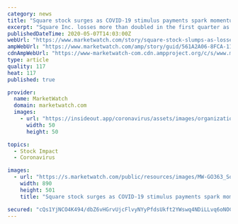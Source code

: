 ```yaml
---
category: news
title: "Square stock surges as COVID-19 stimulus payments spark momentum for Cash App"
excerpt: "Square Inc. losses more than doubled in the first quarter as the payment processor filled reserve funds to deal with expected problems for its"
publishedDateTime: 2020-05-07T14:03:00Z
webUrl: "https://www.marketwatch.com/story/square-stock-slumps-as-losses-unexpectedly-grow-in-preparation-for-covid-19-effects-2020-05-06"
ampWebUrl: "https://www.marketwatch.com/amp/story/guid/561A2A06-8FCA-11EA-B123-526F5EEFD0E7"
cdnAmpWebUrl: "https://www-marketwatch-com.cdn.ampproject.org/c/s/www.marketwatch.com/amp/story/guid/561A2A06-8FCA-11EA-B123-526F5EEFD0E7"
type: article
quality: 117
heat: 117
published: true

provider:
  name: MarketWatch
  domain: marketwatch.com
  images:
    - url: "https://insideout.app/coronavirus/assets/images/organizations/marketwatch.com-50x50.jpg"
      width: 50
      height: 50

topics:
  - Stock Impact
  - Coronavirus

images:
  - url: "https://s.marketwatch.com/public/resources/images/MW-GO363_Square_ZH_20180815114858.jpg"
    width: 890
    height: 501
    title: "Square stock surges as COVID-19 stimulus payments spark momentum for Cash App"

secured: "cQs1YjNCO4K494/dbZ6vHGrvUjcFlvyNYyPfdsUkft2YWswq4NDiLLvq6oNOCIPJozSdp3oWywlrZZUO5+NjGhV5kAa59PyEF4PyoW2DCa1Gkr+ZmKbUSSHcSQxKX5rJ23PpmjsGPoyEdkNy3qT8b7Pr/Zfwtr0hMloHaXAYOVnfFBvgRnLPIc4JHLosBuQ24ydlJWa7jtrZE8QHLmcHJkSSu1KmJccktbZ8C1wLFQiE4kBpp5P+Of/SREDtN49Xp+W65dturzkKcodZtMnR7lfiK7CkooUKRunvNKqFSC+Ys8hYWj4n6Xj45VZ40uXKP5JE6Bx2mX31Giw79wnjuIBhUoogV4McLBEMoiXxqjvIOG3bMWd4a9Xcv8FNyyp/8m2WXfOnRckWh9e6lvKTzzYBriIyNL1h+4EjvpgPWXzKu5zg49CqIJEpwiZzmOjWtEvdxhuTlEl0Qu85/VlqmLt4mX0S+tkydtLlIdXJMJ0=;Zoq8ofeQEs0QUhi8fgAgKg=="
---
```


